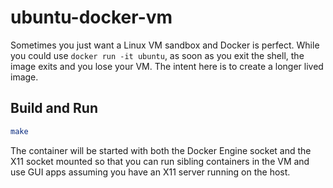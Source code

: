 # ubuntu-docker-vm

Sometimes you just want a Linux VM sandbox and Docker is perfect. While you could use `docker run -it ubuntu`, as soon as you exit the shell, the image exits and you lose your VM. The intent here is to create a longer lived image.

## Build and Run

```sh
make
```

The container will be started with both the Docker Engine socket and the X11 socket mounted so that you can run sibling containers in the VM and use GUI apps assuming you have an X11 server running on the host.
